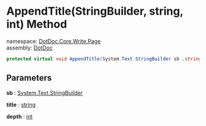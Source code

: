 ﻿# AppendTitle\(StringBuilder, string, int\) Method

namespace: [DotDoc\.Core\.Write\.Page](../../DotDoc.Core.Write.Page.md)<br />
assembly: [DotDoc](../../../DotDoc.md)



```csharp
protected virtual void AppendTitle(System.Text.StringBuilder sb ,string title ,int depth = 1);
```

## Parameters

__sb__ : [System\.Text\.StringBuilder](https://docs.microsoft.com/dotnet/api/System.Text.StringBuilder)



__title__ : [string](https://docs.microsoft.com/dotnet/api/System.String)



__depth__ : [int](https://docs.microsoft.com/dotnet/api/System.Int32)



